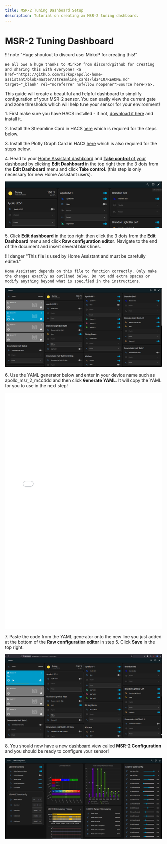 ```yaml
---
title: MSR-2 Tuning Dashboard Setup
description: Tutorial on creating an MSR-2 tuning dashboard.
---
```

# MSR-2 Tuning Dashboard

!!! note "Huge shoutout to discurd user MirkoP for creating this!"

    We all owe a huge thanks to MirkoP from discord/github for creating and sharing this with everyone! <a href="https://github.com/mirkop/apollo-home-assistant/blob/master/streamline_cards/ld2410/README.md" target="_blank" rel="noreferrer nofollow noopener">Source here</a>.

This guide will create a beautiful and helpful dashboard to simplify configuration of your MSR-2 sensor. You can easily view the current gate and zone thresholds which will help tune your sensor for your environment!

1\. First make sure you have HACS installed - if not, <a href="https://hacs.xyz/docs/use/download/download/" target="_blank" rel="noreferrer nofollow noopener">download it here</a> and install it.

2\. Install the Streamline Card in HACS <a href="https://github.com/brunosabot/streamline-card/?tab=readme-ov-file#with-hacs-recommended" target="_blank" rel="noreferrer nofollow noopener">here</a> which is required for the steps below.

3\. Install the Plotly Graph Card in HACS <a href="https://github.com/dbuezas/lovelace-plotly-graph-card" target="_blank" rel="noreferrer nofollow noopener">here</a> which is also required for the steps below.

4\. Head to your <a href="http://homeassistant.local:8123" target="_blank" rel="noreferrer nofollow noopener">Home Assistant dashboard</a> and <a href="https://www.home-assistant.io/getting-started/onboarding_dashboard/#creating-a-new-dashboard-and-edit-cards" target="_blank" rel="noreferrer nofollow noopener"><strong>Take control</strong> of your dashboard</a> by clicking **Edit Dashboard** in the top right then the 3 dots from the **Edit Dashboard** menu and click **Take control**. (this step is only necessary for new Home Assistant users).

![](../../../assets/home-assistant-take-control-gif.gif)

5\. Click **Edit dashboard** in the top right then click the 3 dots from the **Edit Dashboard** menu and click **Raw configuration editor**. Navigate to the end of the document and insert several blank lines.

!!! danger "This file is used by Home Assistant and must be carefully edited."

    Home Assistant depends on this file to function correctly. Only make the changes exactly as outlined below. Do not add extra spaces or modify anything beyond what is specified in the instructions.

![](../../../assets/m-1-edit-dashboard-raw-config-editor-gif.gif)

6\. Use the YAML generator below and enter in your device name such as apollo\_msr\_2\_m4c4dd and then click **Generate YAML**. It will copy the YAML for you to use in the next step!

<iframe id="msr2" src="/snippets/msr-2-dashboard-yaml-generator.html" width="100%" height="760" style="border:0;" loading="lazy">
</iframe>

7\. Paste the code from the YAML generator onto the new line you just added at the bottom of the **Raw configuration editor** in step 5. Click **Save** in the top right.

![](../../../assets/msr-2-yaml-generator-copy-paste-raw-gif.gif)

8\. You should now have a new <a href="https://www.home-assistant.io/dashboards/views/" target="_blank" rel="noreferrer nofollow noopener">dashboard view</a> called **MSR-2 Configuration** and you should be ready to configure your sensor!

![](../../../assets/msr-2-dashboard-example-finished.png)